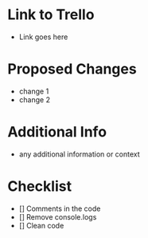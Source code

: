 # Link to Trello
- Link goes here

# Proposed Changes
- change 1
- change 2

# Additional Info
- any additional information or context

# Checklist
- [] Comments in the code
- [] Remove console.logs
- [] Clean code
